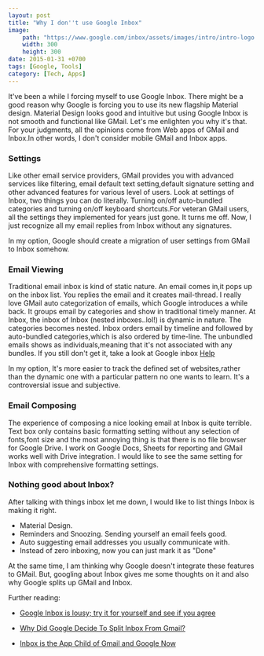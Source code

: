 ```yaml
---
layout: post
title: "Why I don''t use Google Inbox"
image: 
    path: "https://www.google.com/inbox/assets/images/intro/intro-logo.png"
    width: 300
    height: 300
date: 2015-01-31 +0700
tags: [Google, Tools]
category: [Tech, Apps]
---
```


It've been a while I forcing myself to use Google Inbox. There might be a good reason why Google is forcing you to use its new flagship Material design. Material Design looks good and intuitive but using Google Inbox is not smooth and functional like GMail. Let's me enlighten you why it's that. For your judgments, all the opinions come from Web apps of GMail and Inbox.In other words, I don't consider mobile GMail and Inbox apps.

### Settings

Like other email service providers, GMail provides you with advanced services like filtering, email default text setting,default signature setting and other advanced features for various level of users. Look at settings of Inbox, two things you can do literally. Turning on/off auto-bundled categories and turning on/off keyboard shortcuts.For veteran GMail users, all the settings they implemented for years just gone. It turns me off. Now, I just recognize all my email replies from Inbox without any signatures. 

In my option, Google should create a migration of user settings from GMail to Inbox somehow. 

### Email Viewing
Traditional email inbox is kind of static nature. An email comes in,it pops up on the inbox list. You replies the email and it creates mail-thread. I really love GMail auto categorization of emails, which Google introduces a while back. It groups email by categories and show in traditional timely manner.
At Inbox, the inbox of Inbox (nested inboxes..lol!) is dynamic in nature. The categories becomes nested. Inbox orders email by timeline and followed by auto-bundled categories,which is also ordered by time-line. The unbundled emails shows as individuals,meaning that it's not associated with any bundles. If you still don't get it, take a look at Google inbox <a href="https://support.google.com/inbox/answer/6050237?p=labels_web&hl=en&rd=1" target="_blank">Help</a>

In my option, It's more easier to track the defined set of websites,rather than the dynamic one with a particular pattern no one wants to learn. It's a controversial issue and subjective.

### Email Composing
The experience of composing a nice looking email at Inbox is quite terrible. Text box only contains basic formatting setting without any selection of fonts,font size and the most annoying thing is that there is no file browser for Google Drive. I work on Google Docs, Sheets for reporting and GMail works well with Drive integration. I would like to see the same setting for Inbox with comprehensive formatting settings.

### Nothing good about Inbox?

After talking with things inbox let me down, I would like to list things Inbox is making it right. 

* Material Design.
* Reminders and Snoozing. Sending yourself an email feels good.
* Auto suggesting email addresses you usually communicate with.
* Instead of zero inboxing, now you can just mark it as "Done"

At the same time, I am thinking why Google doesn't integrate these features to GMail. But, googling about Inbox gives me some thoughts on it and also why Google splits up GMail and Inbox.

Further reading:


* <a href="http://www.greenbot.com/article/2877615/google-inbox-is-lousy-try-it-for-yourself-and-see-if-you-agree.html">Google Inbox is lousy; try it for yourself and see if you agree</a>

* <a href="http://techcrunch.com/2014/11/16/why-did-google-decide-to-split-inbox-from-gmail/">Why Did Google Decide To Split Inbox From Gmail?</a>

* <a href="https://medium.com/backchannel/inbox-is-the-app-child-of-gmail-and-google-now-ef5ff364d65c" target="_blank">Inbox is the App Child of Gmail and Google Now</a>

